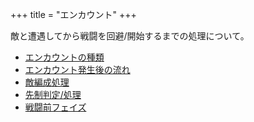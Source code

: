 +++
title = "エンカウント"
+++

敵と遭遇してから戦闘を回避/開始するまでの処理について。

* [エンカウントの種類](@/encounter/kind/_index.md)
* [エンカウント発生後の流れ](@/encounter/flow/_index.md)
* [敵編成処理](@/encounter/composition/_index.md)
* [先制判定/処理](@/encounter/preemptive/_index.md)
* [戦闘前フェイズ](@/encounter/pre-battle/_index.md)
